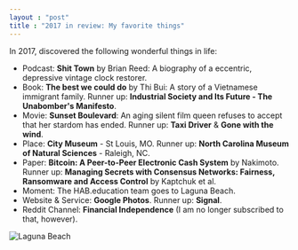 ```yaml
---
layout : "post"
title : "2017 in review: My favorite things"
---
```


In 2017, discovered the following wonderful things in life:

- Podcast: **Shit Town** by Brian Reed: A biography of a eccentric, depressive vintage clock restorer. 
- Book: **The best we could do** by Thi Bui: A story of a Vietnamese immigrant family. Runner up: **Industrial Society and Its Future - The Unabomber's Manifesto**.
- Movie: **Sunset Boulevard**: An aging silent film queen refuses to accept that her stardom has ended. Runner up: **Taxi Driver** & **Gone with the wind**.
- Place: **City Museum** - St Louis, MO. Runner up: **North Carolina Museum of Natural Sciences** - Raleigh, NC.
- Paper: **Bitcoin: A Peer-to-Peer Electronic Cash System** by Nakimoto. Runner up: **Managing Secrets with Consensus Networks: Fairness, Ransomware and Access Control** by Kaptchuk et al.
- Moment: The HAB.education team goes to Laguna Beach.
- Website & Service: **Google Photos**. Runner up: **Signal**.
- Reddit Channel: **Financial Independence** (I am no longer subscribed to that, however).

![Laguna Beach](http://hab.education/images/cs_0.jpg)
